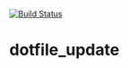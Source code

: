 [![Build Status](https://travis-ci.com/Anselmoo/dotfile_update.svg?branch=master)](https://travis-ci.com/Anselmoo/dotfile_update)
# dotfile_update
